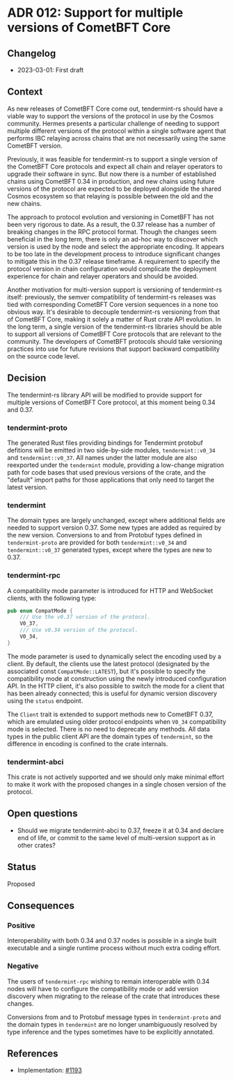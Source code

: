 # ADR 012: Support for multiple versions of CometBFT Core

## Changelog

* 2023-03-01: First draft

## Context

As new releases of CometBFT Core come out, tendermint-rs should have a
viable way to support the versions of the protocol in use by the Cosmos
community. Hermes presents a particular challenge of needing to support
multiple different versions of the protocol within a single software agent
that performs IBC relaying across chains that are not necessarily using the
same CometBFT version.

Previously, it was feasible for tendermint-rs to support a single version of
the CometBFT Core protocols and expect all chain and relayer operators to
upgrade their software in sync. But now there is a number of established chains
using CometBFT 0.34 in production, and new chains using future versions of the
protocol are expected to be deployed alongside the shared Cosmos ecosystem
so that relaying is possible between the old and the new chains.

The approach to protocol evolution and versioning in CometBFT has not been
very rigorous to date. As a result, the 0.37 release has a number of breaking
changes in the RPC protocol format. Though the changes seem beneficial
in the long term, there is only an ad-hoc way to discover which version is used
by the node and select the appropriate encoding. It appears to be too
late in the development process to introduce significant changes to mitigate
this in the 0.37 release timeframe. A requirement to specify the
protocol version in chain configuration would complicate the deployment
experience for chain and relayer operators and should be avoided.

Another motivation for multi-version support is versioning of tendermint-rs
itself: previously, the semver compatibility of tendermint-rs releases was
tied with corresponding CometBFT Core version sequences in a none too obvious
way. It's desirable to decouple tendermint-rs versioning from that of CometBFT
Core, making it solely a matter of Rust crate API evolution. In the long term,
a single version of the tendermint-rs libraries should be able to support all
versions of CometBFT Core protocols that are relevant to the community.
The developers of CometBFT protocols should take versioning practices into use
for future revisions that support backward compatibility on the source code level.

## Decision

The tendermint-rs library API will be modified to provide support for
multiple versions of CometBFT Core protocol, at this moment being 0.34 and
0.37.

### tendermint-proto

The generated Rust files providing bindings for Tendermint protobuf defitions
will be emitted in two side-by-side modules, `tendermint::v0_34` and
`tendermint::v0_37`. All names under the latter module are also reexported under
the `tendermint` module, providing a low-change migration path for code bases
that used previous versions of the crate, and the "default" import paths for
those applications that only need to target the latest version.

### tendermint

The domain types are largely unchanged, except where additional fields are
needed to support version 0.37. Some new types are added as required by the
new version. Conversions to and from Protobuf types defined in
`tendermint-proto` are provided for both `tendermint::v0_34` and
`tendermint::v0_37` generated types, except where the types are new to 0.37.

### tendermint-rpc

A compatibility mode parameter is introduced for HTTP and WebSocket clients,
with the following type:

```rust
pub enum CompatMode {
    /// Use the v0.37 version of the protocol.
    V0_37,
    /// Use v0.34 version of the protocol.
    V0_34,
}
```

The mode parameter is used to dynamically select the encoding used by a client.
By default, the clients use the latest protocol (designated by the associated
const `CompatMode::LATEST`), but it's possible to specify
the compatibility mode at construction using the newly introduced configuration
API. In the HTTP client, it's also possible to switch the mode for a client
that has been already connected; this is useful for dynamic version discovery
using the `status` endpoint.

The `Client` trait is extended to support methods new to CometBFT 0.37,
which are emulated using older protocol endpoints when `V0_34` compatibility
mode is selected. There is no need to deprecate any methods. All data types
in the public client API are the domain types of `tendermint`, so the
difference in encoding is confined to the crate internals.

### tendermint-abci

This crate is not actively supported and we should only make minimal effort
to make it work with the proposed changes in a single chosen version of the
protocol.

## Open questions

* Should we migrate tendermint-abci to 0.37, freeze it at 0.34 and declare
  end of life, or commit to the same level of multi-version support as in
  other crates?

## Status

Proposed

## Consequences

### Positive

Interoperability with both 0.34 and 0.37 nodes is possible in a single built
executable and a single runtime process without much extra coding effort.

### Negative

The users of `tendermint-rpc` wishing to remain interoperable with 0.34 nodes
will have to configure the compatibility mode or add version discovery when
migrating to the release of the crate that introduces these changes.

Conversions from and to Protobuf message types in `tendermint-proto`
and the domain types in `tendermint` are no longer unambiguously resolved
by type inference and the types sometimes have to be explicitly annotated.

## References

* Implementation: [#1193](https://github.com/informalsystems/tendermint-rs/pull/1193)
